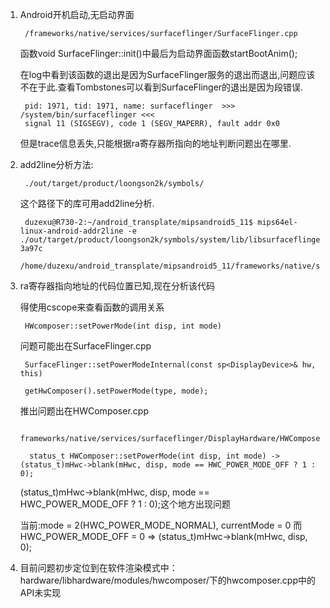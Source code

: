 1. Android开机启动,无启动界面

        /frameworks/native/services/surfaceflinger/SurfaceFlinger.cpp

    函数void SurfaceFlinger::init()中最后为启动界面函数startBootAnim();

    在log中看到该函数的退出是因为SurfaceFlinger服务的退出而退出,问题应该不在于此.查看Tombstones可以看到SurfaceFlinger的退出是因为段错误.

        pid: 1971, tid: 1971, name: surfaceflinger  >>> /system/bin/surfaceflinger <<<
        signal 11 (SIGSEGV), code 1 (SEGV_MAPERR), fault addr 0x0

    但是trace信息丢失,只能根据ra寄存器所指向的地址判断问题出在哪里.

2. add2line分析方法:

        ./out/target/product/loongson2k/symbols/

    这个路径下的库可用add2line分析.

        duzexu@R730-2:~/android_transplate/mipsandroid5_11$ mips64el-linux-android-addr2line -e ./out/target/product/loongson2k/symbols/system/lib/libsurfaceflinger.so 3a97c
        /home/duzexu/android_transplate/mipsandroid5_11/frameworks/native/services/surfaceflinger/DisplayHardware/HWComposer.cpp:791

3. ra寄存器指向地址的代码位置已知,现在分析该代码

    得使用cscope来查看函数的调用关系

        HWcomposer::setPowerMode(int disp, int mode)

    问题可能出在SurfaceFlinger.cpp

        SurfaceFlinger::setPowerModeInternal(const sp<DisplayDevice>& hw, this) 
        
        getHwComposer().setPowerMode(type, mode);

    推出问题出在HWComposer.cpp

         frameworks/native/services/surfaceflinger/DisplayHardware/HWComposer.cpp

         status_t HWComposer::setPowerMode(int disp, int mode) -> (status_t)mHwc->blank(mHwc, disp, mode == HWC_POWER_MODE_OFF ? 1 : 0);

    (status_t)mHwc->blank(mHwc, disp, mode == HWC_POWER_MODE_OFF ? 1 : 0);这个地方出现问题

    当前:mode = 2(HWC_POWER_MODE_NORMAL), currentMode = 0 而 HWC_POWER_MODE_OFF = 0 => (status_t)mHwc->blank(mHwc, disp, 0);


4. 目前问题初步定位到在软件渲染模式中：hardware/libhardware/modules/hwcomposer/下的hwcomposer.cpp中的API未实现

